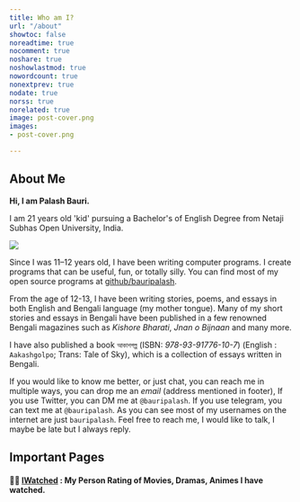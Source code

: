 ```yaml
---
title: Who am I?
url: "/about"
showtoc: false
noreadtime: true
nocomment: true
noshare: true
noshowlastmod: true
nowordcount: true
nonextprev: true
nodate: true
norss: true
norelated: true
image: post-cover.png
images:
- post-cover.png

---
```

## About Me

**Hi, I am Palash Bauri.**

I am 21 years old 'kid' pursuing a Bachelor's of English Degree from Netaji
Subhas Open University, India.

![](/images/palash_irl2.webp?#round)


Since I was 11–12 years old, I have been writing computer programs. I create
programs that can be useful, fun, or totally silly. You can find most of my
open source programs at [github/bauripalash](https://github.com/bauripalash).

From the age of 12-13, I have been writing stories, poems, and essays in both
English and Bengali language (my mother tongue). Many of my short stories and
essays in Bengali have been published in a few renowned Bengali magazines such
as *Kishore Bharati*, *Jnan o Bijnaan* and many more.

I have also published a book `আকাশগল্প` (ISBN: *978-93-91776-10-7*) (English : `Aakashgolpo`;
Trans: Tale of Sky), which is a collection of essays written in Bengali.

If you would like to know me better, or just chat, you can reach me in multiple
ways, you can drop me an *email* (address mentioned in footer), If you use
Twitter, you can DM me at `@bauripalash`. If you use telegram, you can text me
at `@bauripalash`. As you can see most of my usernames on the internet are just
`bauripalash`. Feel free to reach me, I would like to talk, I maybe be late
but I always reply.


## Important Pages

#### 😵‍💫 [IWatched](https://palashbauri.in/iwatched/) : My Person Rating of Movies, Dramas, Animes I have watched.

